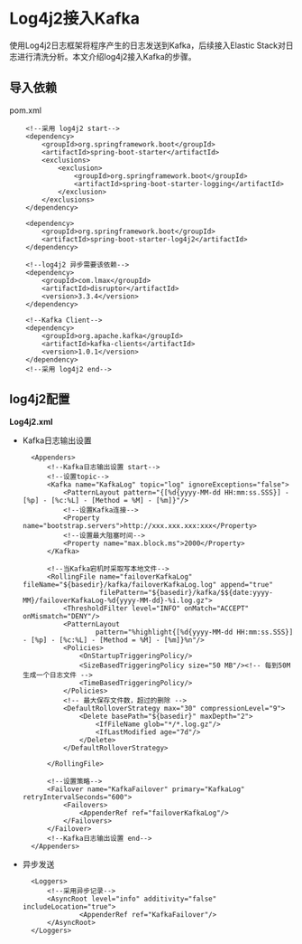 # Log4j2接入Kafka
使用Log4j2日志框架将程序产生的日志发送到Kafka，后续接入Elastic Stack对日志进行清洗分析。本文介绍log4j2接入Kafka的步骤。

## 导入依赖
pom.xml



		<!--采用 log4j2 start-->
		<dependency>
		    <groupId>org.springframework.boot</groupId>
		    <artifactId>spring-boot-starter</artifactId>
		    <exclusions>
		        <exclusion>
		            <groupId>org.springframework.boot</groupId>
		            <artifactId>spring-boot-starter-logging</artifactId>
		        </exclusion>
		    </exclusions>
		</dependency>
		
		<dependency>
		    <groupId>org.springframework.boot</groupId>
		    <artifactId>spring-boot-starter-log4j2</artifactId>
		</dependency>
		
		<!--log4j2 异步需要该依赖-->
		<dependency>
		    <groupId>com.lmax</groupId>
		    <artifactId>disruptor</artifactId>
		    <version>3.3.4</version>
		</dependency>
		
		<!--Kafka Client-->
		<dependency>
		    <groupId>org.apache.kafka</groupId>
		    <artifactId>kafka-clients</artifactId>
		    <version>1.0.1</version>
		</dependency>
		<!--采用 log4j2 end-->
    


## log4j2配置
**Log4j2.xml**

- Kafka日志输出设置

		<Appenders>
		    <!--Kafka日志输出设置 start-->
		    <!--设置topic-->
		    <Kafka name="KafkaLog" topic="log" ignoreExceptions="false">
		        <PatternLayout pattern="{[%d{yyyy-MM-dd HH:mm:ss.SSS}] - [%p] - [%c:%L] - [Method = %M] - [%m]}"/>
		        <!--设置Kafka连接-->
		        <Property name="bootstrap.servers">http://xxx.xxx.xxx:xxx</Property>
		        <!--设置最大阻塞时间-->
		        <Property name="max.block.ms">2000</Property>
		    </Kafka>
		    
		    <!--当Kafka宕机时采取写本地文件-->
		    <RollingFile name="failoverKafkaLog" fileName="${basedir}/kafka/failoverKafkaLog.log" append="true"
		                 filePattern="${basedir}/kafka/$${date:yyyy-MM}/failoverKafkaLog-%d{yyyy-MM-dd}-%i.log.gz">
		        <ThresholdFilter level="INFO" onMatch="ACCEPT" onMismatch="DENY"/>
		        <PatternLayout
		                pattern="%highlight{[%d{yyyy-MM-dd HH:mm:ss.SSS}] - [%p] - [%c:%L] - [Method = %M] - [%m]}%n"/>
		        <Policies>
		            <OnStartupTriggeringPolicy/>
		            <SizeBasedTriggeringPolicy size="50 MB"/><!-- 每到50M生成一个日志文件 -->
		            <TimeBasedTriggeringPolicy/>
		        </Policies>
		        <!-- 最大保存文件数，超过的删除 -->
		        <DefaultRolloverStrategy max="30" compressionLevel="9">
		            <Delete basePath="${basedir}" maxDepth="2">
		                <IfFileName glob="*/*.log.gz"/>
		                <IfLastModified age="7d"/>
		            </Delete>
		        </DefaultRolloverStrategy>
		    
		    </RollingFile>
		    
		    <!--设置策略-->
		    <Failover name="KafkaFailover" primary="KafkaLog" retryIntervalSeconds="600">
		        <Failovers>
		            <AppenderRef ref="failoverKafkaLog"/>
		        </Failovers>
		    </Failover>
		    <!--Kafka日志输出设置 end-->
		</Appenders>


- 异步发送
  
		<Loggers>
		    <!--采用异步记录-->
		    <AsyncRoot level="info" additivity="false" includeLocation="true">
		            <AppenderRef ref="KafkaFailover"/>
		    </AsyncRoot>
		</Loggers>



